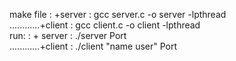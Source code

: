 make file : +server : gcc server.c -o server -lpthread                              			
............+client : gcc client.c -o client -lpthread                                      			   
run:      : + server : ./server Port                                                        
............+client : ./client "name user" Port
